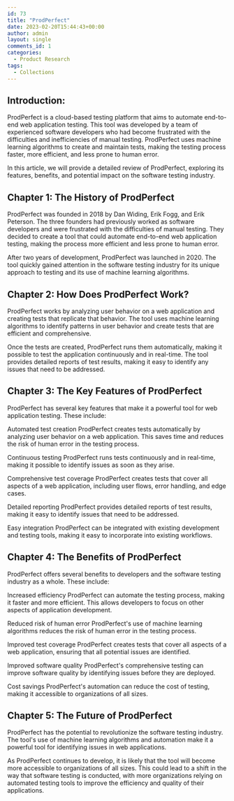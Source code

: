 ```yaml
---
id: 73
title: "ProdPerfect"
date: 2023-02-20T15:44:43+00:00
author: admin
layout: single
comments_id: 1
categories:
  - Product Research
tags:
  - Collections
---
```


## Introduction:

ProdPerfect is a cloud-based testing platform that aims to automate end-to-end web application testing. This tool was developed by a team of experienced software developers who had become frustrated with the difficulties and inefficiencies of manual testing. ProdPerfect uses machine learning algorithms to create and maintain tests, making the testing process faster, more efficient, and less prone to human error.

In this article, we will provide a detailed review of ProdPerfect, exploring its features, benefits, and potential impact on the software testing industry.

## Chapter 1: The History of ProdPerfect

ProdPerfect was founded in 2018 by Dan Widing, Erik Fogg, and Erik Peterson. The three founders had previously worked as software developers and were frustrated with the difficulties of manual testing. They decided to create a tool that could automate end-to-end web application testing, making the process more efficient and less prone to human error.

After two years of development, ProdPerfect was launched in 2020. The tool quickly gained attention in the software testing industry for its unique approach to testing and its use of machine learning algorithms.

## Chapter 2: How Does ProdPerfect Work?

ProdPerfect works by analyzing user behavior on a web application and creating tests that replicate that behavior. The tool uses machine learning algorithms to identify patterns in user behavior and create tests that are efficient and comprehensive.

Once the tests are created, ProdPerfect runs them automatically, making it possible to test the application continuously and in real-time. The tool provides detailed reports of test results, making it easy to identify any issues that need to be addressed.

## Chapter 3: The Key Features of ProdPerfect

ProdPerfect has several key features that make it a powerful tool for web application testing. These include:

Automated test creation
ProdPerfect creates tests automatically by analyzing user behavior on a web application. This saves time and reduces the risk of human error in the testing process.

Continuous testing
ProdPerfect runs tests continuously and in real-time, making it possible to identify issues as soon as they arise.

Comprehensive test coverage
ProdPerfect creates tests that cover all aspects of a web application, including user flows, error handling, and edge cases.

Detailed reporting
ProdPerfect provides detailed reports of test results, making it easy to identify issues that need to be addressed.

Easy integration
ProdPerfect can be integrated with existing development and testing tools, making it easy to incorporate into existing workflows.

## Chapter 4: The Benefits of ProdPerfect

ProdPerfect offers several benefits to developers and the software testing industry as a whole. These include:

Increased efficiency
ProdPerfect can automate the testing process, making it faster and more efficient. This allows developers to focus on other aspects of application development.

Reduced risk of human error
ProdPerfect's use of machine learning algorithms reduces the risk of human error in the testing process.

Improved test coverage
ProdPerfect creates tests that cover all aspects of a web application, ensuring that all potential issues are identified.

Improved software quality
ProdPerfect's comprehensive testing can improve software quality by identifying issues before they are deployed.

Cost savings
ProdPerfect's automation can reduce the cost of testing, making it accessible to organizations of all sizes.

## Chapter 5: The Future of ProdPerfect

ProdPerfect has the potential to revolutionize the software testing industry. The tool's use of machine learning algorithms and automation make it a powerful tool for identifying issues in web applications.

As ProdPerfect continues to develop, it is likely that the tool will become more accessible to organizations of all sizes. This could lead to a shift in the way that software testing is conducted, with more organizations relying on automated testing tools to improve the efficiency and quality of their applications.
